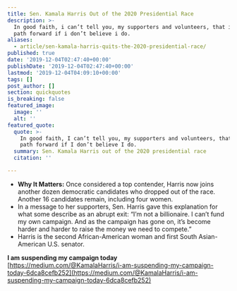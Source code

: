 ```yaml
---
title: Sen. Kamala Harris Out of the 2020 Presidential Race
description: >-
  In good faith, i can’t tell you, my supporters and volunteers, that i have a
  path forward if i don’t believe i do.
aliases:
  - article/sen-kamala-harris-quits-the-2020-presidential-race/
published: true
date: '2019-12-04T02:47:40+00:00'
publishDate: '2019-12-04T02:47:40+00:00'
lastmod: '2019-12-04T04:09:10+00:00'
tags: []
post_author: []
section: quickquotes
is_breaking: false
featured_image:
  image: ''
  alt: ''
featured_quote:
  quote: >-
    In good faith, I can’t tell you, my supporters and volunteers, that I have a
    path forward if I don’t believe I do.
  summary: Sen. Kamala Harris out of the 2020 presidential race
  citation: ''

---
```

*   **Why It Matters:** Once considered a top contender, Harris now joins another dozen democratic candidates who dropped out of the race. Another 16 candidates remain, including four women.
*   In a message to her supporters, Sen. Harris gave this explanation for what some describe as an abrupt exit: “I’m not a billionaire. I can’t fund my own campaign. And as the campaign has gone on, it’s become harder and harder to raise the money we need to compete.”
*   Harris is the second African-American woman and first South Asian-American U.S. senator.

**I am suspending my campaign today** [https://medium.com/@KamalaHarris/i-am-suspending-my-campaign-today-6dca8cefb252](https://medium.com/@KamalaHarris/i-am-suspending-my-campaign-today-6dca8cefb252)